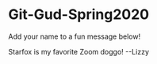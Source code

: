 # Git-Gud-Spring2020
Add your name to a fun message below!

Starfox is my favorite Zoom doggo! --Lizzy

